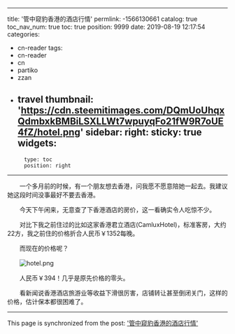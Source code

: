 
---
title: '管中窥豹香港的酒店行情'
permlink: -1566130661
catalog: true
toc_nav_num: true
toc: true
position: 9999
date: 2019-08-19 12:17:54
categories:
- cn-reader
tags:
- cn-reader
- cn
- partiko
- zzan
- travel
thumbnail: 'https://cdn.steemitimages.com/DQmUoUhqxQdmbxkBMBiLSXLLWt7wpuyqFo21fW9R7oUE4fZ/hotel.png'
sidebar:
    right:
        sticky: true
widgets:
    -
        type: toc
        position: right
---


　　一个多月前的时候，有一个朋友想去香港，问我愿不愿意陪她一起去。我建议她这段时间没事最好不要去香港。

　　今天下午闲来，无意查了下香港酒店的房价，这一看确实令人吃惊不少。

　　对比下我之前住过的比如这家香港君立酒店(CamluxHotel)，标准客房，大约22方，我之前住的价格折合人民币￥1352每晚。

　　而现在的价格呢？

　　![hotel.png](https://cdn.steemitimages.com/DQmUoUhqxQdmbxkBMBiLSXLLWt7wpuyqFo21fW9R7oUE4fZ/hotel.png)

　　人民币￥394！几乎是原先价格的零头。

　　看新闻说香港酒店旅游业等收益下滑很厉害，店铺转让甚至倒闭关门，这样的价格，估计保本都很困难了。

- - -

This page is synchronized from the post: ['管中窥豹香港的酒店行情'](https://steemit.com/@rivalhw/-1566130661)
